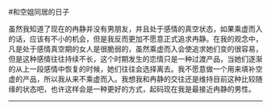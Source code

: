 #和空姐同居的日子

虽然我知道了现在的冉静并没有男朋友，并且处于感情的真空状态，如果乘虚而入的话，应该有不小的机会，但是我反而更加不愿意正式追求冉静。在我的观念中，凡是处于感情真空期的女人是很脆弱的，虽然乘虚而入会使追求她们变的很容易，但是这种感情往往持续不长，这个时期发生的恋情只是一种过渡产品，当她们逐渐的从上一段感情中恢复的时候，她们往往会选择离去。我不愿意做一个用来填补空虚的产品，所以我从来不乘虚而入。我想我和冉静的交往还是维持目前这种比较随缘的状态吧，也许这样会是一种更好的方式，起码现在我是最接近冉静的男性。

---

